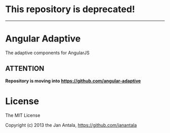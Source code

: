 # This repository is deprecated!

---

# Angular Adaptive 
The adaptive components for AngularJS

## ATTENTION

**Repository is moving into https://github.com/angular-adaptive**

License
======================

The MIT License

Copyright (c) 2013 the Jan Antala, https://github.com/janantala
